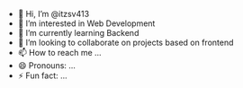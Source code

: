 - 👋 Hi, I’m @itzsv413
- 👀 I’m interested in Web Development
- 🌱 I’m currently learning Backend
- 💞️ I’m looking to collaborate on projects based on frontend
- 📫 How to reach me ...
- 😄 Pronouns: ...
- ⚡ Fun fact: ...

<!---
itzsv413/itzsv413 is a ✨ special ✨ repository because its `README.md` (this file) appears on your GitHub profile.
You can click the Preview link to take a look at your changes.
--->
